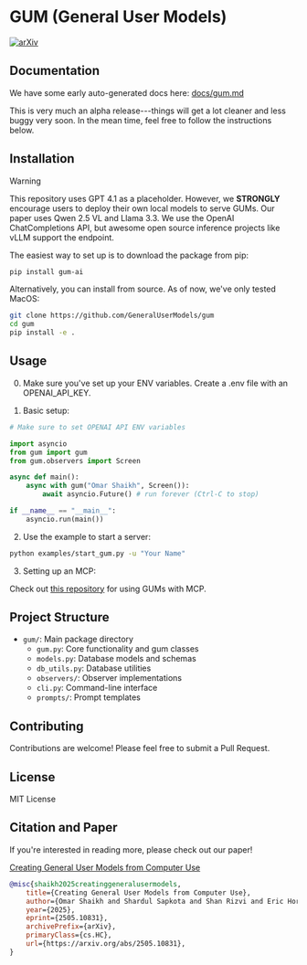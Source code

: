 # GUM (General User Models)

[![arXiv](https://img.shields.io/badge/arXiv-2505.10831-b31b1b.svg)](https://arxiv.org/abs/2505.10831)

## Documentation

We have some early auto-generated docs here: [docs/gum.md](docs/gum.md)

This is very much an alpha release---things will get a lot cleaner and less buggy very soon. In the mean time, feel free to follow the instructions below.

## Installation

> [!WARNING]
> This repository uses GPT 4.1 as a placeholder. However, we **STRONGLY** encourage users to deploy their own local models to serve GUMs. Our paper uses Qwen 2.5 VL and Llama 3.3. We use the OpenAI ChatCompletions API, but awesome open source inference projects like vLLM support the endpoint.

The easiest way to set up is to download the package from pip:

```bash
pip install gum-ai
```

Alternatively, you can install from source. As of now, we've only tested MacOS:
```bash
git clone https://github.com/GeneralUserModels/gum
cd gum
pip install -e .
```

## Usage

0. Make sure you've set up your ENV variables. Create a .env file with an OPENAI_API_KEY.

1. Basic setup:

```python
# Make sure to set OPENAI API ENV variables

import asyncio
from gum import gum
from gum.observers import Screen

async def main():
    async with gum("Omar Shaikh", Screen()):
        await asyncio.Future() # run forever (Ctrl-C to stop)

if __name__ == "__main__":
    asyncio.run(main())
```

2. Use the example to start a server:

```bash
python examples/start_gum.py -u "Your Name"
```

3. Setting up an MCP:

Check out [this repository](https://github.com/GeneralUserModels/gum-mcp) for using GUMs with MCP.

## Project Structure

- `gum/`: Main package directory
  - `gum.py`: Core functionality and gum classes
  - `models.py`: Database models and schemas
  - `db_utils.py`: Database utilities
  - `observers/`: Observer implementations
  - `cli.py`: Command-line interface
  - `prompts/`: Prompt templates

## Contributing

Contributions are welcome! Please feel free to submit a Pull Request.

## License

MIT License

## Citation and Paper

If you're interested in reading more, please check out our paper!

[Creating General User Models from Computer Use](https://arxiv.org/abs/2505.10831)

```bibtex
@misc{shaikh2025creatinggeneralusermodels,
    title={Creating General User Models from Computer Use}, 
    author={Omar Shaikh and Shardul Sapkota and Shan Rizvi and Eric Horvitz and Joon Sung Park and Diyi Yang and Michael S. Bernstein},
    year={2025},
    eprint={2505.10831},
    archivePrefix={arXiv},
    primaryClass={cs.HC},
    url={https://arxiv.org/abs/2505.10831}, 
}
```
